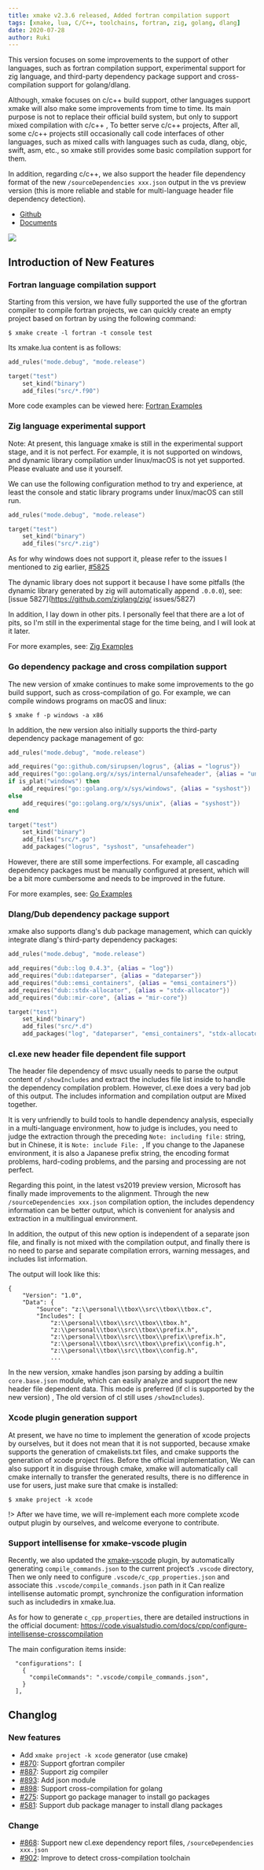 ```yaml
---
title: xmake v2.3.6 released, Added fortran compilation support
tags: [xmake, lua, C/C++, toolchains, fortran, zig, golang, dlang]
date: 2020-07-28
author: Ruki
---
```


This version focuses on some improvements to the support of other languages, such as fortran compilation support, experimental support for zig language, and third-party dependency package support and cross-compilation support for golang/dlang.

Although, xmake focuses on c/c++ build support, other languages support xmake will also make some improvements from time to time. Its main purpose is not to replace their official build system, but only to support mixed compilation with c/c++ , To better serve c/c++ projects,
After all, some c/c++ projects still occasionally call code interfaces of other languages, such as mixed calls with languages such as cuda, dlang, objc, swift, asm, etc., so xmake still provides some basic compilation support for them.

In addition, regarding c/c++, we also support the header file dependency format of the new `/sourceDependencies xxx.json` output in the vs preview version (this is more reliable and stable for multi-language header file dependency detection).

* [Github](https://github.com/xmake-io/xmake)
* [Documents](https://xmake.io)

![](/assets/img/index/xmake-basic-render.gif)

## Introduction of New Features

### Fortran language compilation support

Starting from this version, we have fully supported the use of the gfortran compiler to compile fortran projects, we can quickly create an empty project based on fortran by using the following command:

```console
$ xmake create -l fortran -t console test
```

Its xmake.lua content is as follows:

```lua
add_rules("mode.debug", "mode.release")

target("test")
    set_kind("binary")
    add_files("src/*.f90")
```

More code examples can be viewed here: [Fortran Examples](https://github.com/xmake-io/xmake/tree/master/tests/projects/fortran)








### Zig language experimental support

Note: At present, this language xmake is still in the experimental support stage, and it is not perfect. For example, it is not supported on windows, and dynamic library compilation under linux/macOS is not yet supported. Please evaluate and use it yourself.

We can use the following configuration method to try and experience, at least the console and static library programs under linux/macOS can still run.

```lua
add_rules("mode.debug", "mode.release")

target("test")
    set_kind("binary")
    add_files("src/*.zig")
```

As for why windows does not support it, please refer to the issues I mentioned to zig earlier, [#5825](https://github.com/ziglang/zig/issues/5825)

The dynamic library does not support it because I have some pitfalls (the dynamic library generated by zig will automatically append `.0.0.0`), see: [issue 5827](https://github.com/ziglang/zig/ issues/5827)

In addition, I lay down in other pits. I personally feel that there are a lot of pits, so I'm still in the experimental stage for the time being, and I will look at it later.

For more examples, see: [Zig Examples](https://github.com/xmake-io/xmake/tree/master/tests/projects/zig)

### Go dependency package and cross compilation support

The new version of xmake continues to make some improvements to the go build support, such as cross-compilation of go. For example, we can compile windows programs on macOS and linux:

```console
$ xmake f -p windows -a x86
```

In addition, the new version also initially supports the third-party dependency package management of go:

```lua
add_rules("mode.debug", "mode.release")

add_requires("go::github.com/sirupsen/logrus", {alias = "logrus"})
add_requires("go::golang.org/x/sys/internal/unsafeheader", {alias = "unsafeheader"})
if is_plat("windows") then
    add_requires("go::golang.org/x/sys/windows", {alias = "syshost"})
else
    add_requires("go::golang.org/x/sys/unix", {alias = "syshost"})
end

target("test")
    set_kind("binary")
    add_files("src/*.go")
    add_packages("logrus", "syshost", "unsafeheader")
```

However, there are still some imperfections. For example, all cascading dependency packages must be manually configured at present, which will be a bit more cumbersome and needs to be improved in the future.

For more examples, see: [Go Examples](https://github.com/xmake-io/xmake/tree/master/tests/projects/go)

### Dlang/Dub dependency package support

xmake also supports dlang's dub package management, which can quickly integrate dlang's third-party dependency packages:

```lua
add_rules("mode.debug", "mode.release")

add_requires("dub::log 0.4.3", {alias = "log"})
add_requires("dub::dateparser", {alias = "dateparser"})
add_requires("dub::emsi_containers", {alias = "emsi_containers"})
add_requires("dub::stdx-allocator", {alias = "stdx-allocator"})
add_requires("dub::mir-core", {alias = "mir-core"})

target("test")
    set_kind("binary")
    add_files("src/*.d")
    add_packages("log", "dateparser", "emsi_containers", "stdx-allocator", "mir-core")
```

### cl.exe new header file dependent file support

The header file dependency of msvc usually needs to parse the output content of `/showIncludes` and extract the includes file list inside to handle the dependency compilation problem. However, cl.exe does a very bad job of this output. The includes information and compilation output are Mixed together.

It is very unfriendly to build tools to handle dependency analysis, especially in a multi-language environment, how to judge is includes, you need to judge the extraction through the preceding `Note: including file:` string, but in Chinese, it is `Note: include File: `,
If you change to the Japanese environment, it is also a Japanese prefix string, the encoding format problems, hard-coding problems, and the parsing and processing are not perfect.

Regarding this point, in the latest vs2019 preview version, Microsoft has finally made improvements to the alignment. Through the new `/sourceDependencies xxx.json` compilation option, the includes dependency information can be better output, which is convenient for analysis and extraction in a multilingual environment.

In addition, the output of this new option is independent of a separate json file, and finally is not mixed with the compilation output, and finally there is no need to parse and separate compilation errors, warning messages, and includes list information.

The output will look like this:

```
{
    "Version": "1.0",
    "Data": {
        "Source": "z:\\personal\\tbox\\src\\tbox\\tbox.c",
        "Includes": [
            "z:\\personal\\tbox\\src\\tbox\\tbox.h",
            "z:\\personal\\tbox\\src\\tbox\\prefix.h",
            "z:\\personal\\tbox\\src\\tbox\\prefix\\prefix.h",
            "z:\\personal\\tbox\\src\\tbox\\prefix\\config.h",
            "z:\\personal\\tbox\\src\\tbox\\config.h",
            ...
```

In the new version, xmake handles json parsing by adding a builtin `core.base.json` module, which can easily analyze and support the new header file dependent data. This mode is preferred (if cl is supported by the new version) , The old version of cl still uses `/showIncludes`).

### Xcode plugin generation support

At present, we have no time to implement the generation of xcode projects by ourselves, but it does not mean that it is not supported, because xmake supports the generation of cmakelists.txt files, and cmake supports the generation of xcode project files. Before the official implementation,
We can also support it in disguise through cmake, xmake will automatically call cmake internally to transfer the generated results, there is no difference in use for users, just make sure that cmake is installed:

```console
$ xmake project -k xcode
```

!> After we have time, we will re-implement each more complete xcode output plugin by ourselves, and welcome everyone to contribute.

### Support intellisense for xmake-vscode plugin

Recently, we also updated the [xmake-vscode](https://github.com/xmake-io/xmake-vscode) plugin, by automatically generating `compile_commands.json` to the current project’s `.vscode` directory, Then we only need to configure `.vscode/c_cpp_properties.json` and associate this `.vscode/compile_commands.json` path in it
Can realize intellisense automatic prompt, synchronize the configuration information such as includedirs in xmake.lua.

As for how to generate `c_cpp_properties`, there are detailed instructions in the official document: https://code.visualstudio.com/docs/cpp/configure-intellisense-crosscompilation

The main configuration items inside:

```
  "configurations": [
    {
      "compileCommands": ".vscode/compile_commands.json",
    }
  ],
```

## Changlog

### New features

* Add `xmake project -k xcode` generator (use cmake)
* [#870](https://github.com/xmake-io/xmake/issues/870): Support gfortran compiler
* [#887](https://github.com/xmake-io/xmake/pull/887): Support zig compiler
* [#893](https://github.com/xmake-io/xmake/issues/893): Add json module
* [#898](https://github.com/xmake-io/xmake/issues/898): Support cross-compilation for golang
* [#275](https://github.com/xmake-io/xmake/issues/275): Support go package manager to install go packages
* [#581](https://github.com/xmake-io/xmake/issues/581): Support dub package manager to install dlang packages

### Change

* [#868](https://github.com/xmake-io/xmake/issues/868): Support new cl.exe dependency report files, `/sourceDependencies xxx.json`
* [#902](https://github.com/xmake-io/xmake/issues/902): Improve to detect cross-compilation toolchain

